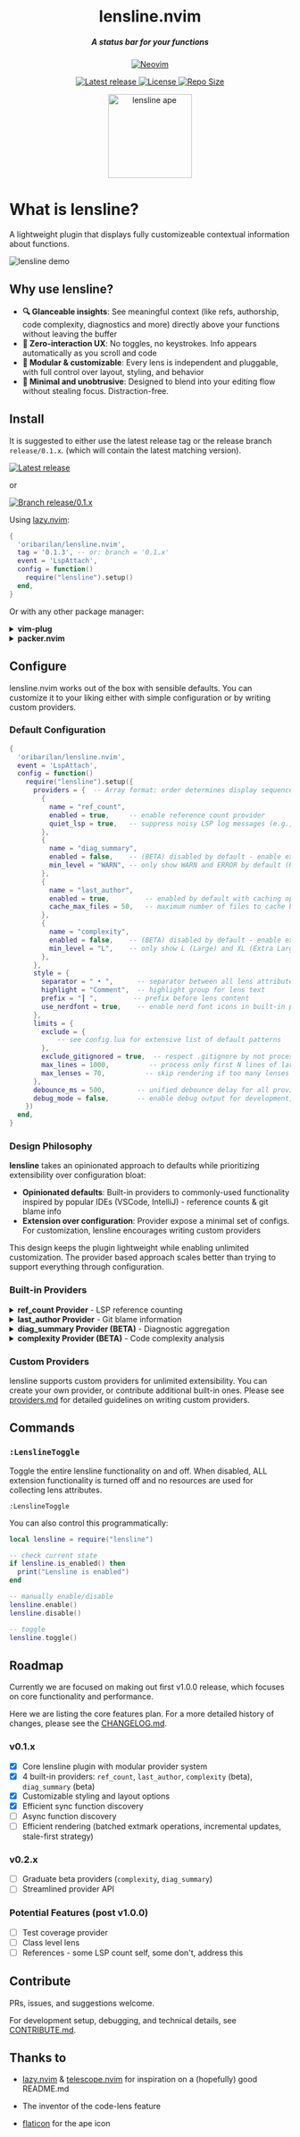 <div align="center">

# lensline.nvim
##### A status bar for your functions

[![Neovim](https://img.shields.io/badge/Neovim%200.8+-green.svg?style=for-the-badge&logo=neovim)](https://neovim.io)
<p>
<a href="https://github.com/oribarilan/lensline.nvim/releases/latest">
    <img alt="Latest release" src="https://img.shields.io/github/v/release/oribarilan/lensline.nvim?style=for-the-badge&logo=rocket&color=C9CBFF&logoColor=D9E0EE&labelColor=302D41&include_prerelease&sort=semver" />
</a>
<a href="https://github.com/LazyVim/LazyVim/blob/main/LICENSE">
    <img alt="License" src="https://img.shields.io/github/license/oribarilan/lensline.nvim?style=for-the-badge&logo=googledocs&color=ee999f&logoColor=D9E0EE&labelColor=302D41" />
</a>
<a href="https://github.com/oribarilan/lensline.nvim">
    <img alt="Repo Size" src="https://img.shields.io/github/repo-size/oribarilan/lensline.nvim?color=%23DDB6F2&label=SIZE&logo=hackthebox&style=for-the-badge&logoColor=D9E0EE&labelColor=302D41"/>
</a>
</p>

<p>
    <img height="150" alt="lensline ape" src="https://github.com/user-attachments/assets/79904cf2-0c2b-4767-813c-3a36f7199ee0" />
</p>

</div>

# What is lensline?
A lightweight plugin that displays fully customizeable contextual information about functions. 

![lensline demo](https://github.com/user-attachments/assets/fa6870bd-b8b0-4b8e-a6f7-6077d835f11c)

## Why use lensline?

- **🔍 Glanceable insights**: See meaningful context (like refs, authorship, code complexity, diagnostics and more) directly above your functions without leaving the buffer
- **🧘 Zero-interaction UX**: No toggles, no keystrokes. Info appears automatically as you scroll and code
- **🧩 Modular & customizable**: Every lens is independent and pluggable, with full control over layout, styling, and behavior
- **🥷 Minimal and unobtrusive**: Designed to blend into your editing flow without stealing focus. Distraction-free.

## Install

It is suggested to either use the latest release tag or the release branch `release/0.1.x`. (which will contain the latest matching version).

<a href="https://github.com/oribarilan/lensline.nvim/releases/latest">
    <img alt="Latest release" src="https://img.shields.io/github/v/release/oribarilan/lensline.nvim?style=for-the-badge&logo=rocket&color=C9CBFF&logoColor=D9E0EE&labelColor=302D41&include_prerelease&sort=semver" />
</a>

or

<a href="https://github.com/oribarilan/lensline.nvim/tree/release/0.1.x">
  <img alt="Branch release/0.1.x" src="https://img.shields.io/static/v1?label=Branch&message=release/0.1.x&style=for-the-badge&logo=git&color=C9CBFF&labelColor=302D41&logoColor=D9E0EE" />
</a>

Using [lazy.nvim](https://github.com/folke/lazy.nvim):

```lua
{
  'oribarilan/lensline.nvim',
  tag = '0.1.3', -- or: branch = '0.1.x'
  event = 'LspAttach',
  config = function()
    require("lensline").setup()
  end,
}
```

Or with any other package manager:

<details>
<summary><strong>vim-plug</strong></summary>

```vim
Plug 'oribarilan/lensline.nvim', { 'tag': '0.1.3' }
``` 

or

```vim
Plug 'oribarilan/lensline.nvim', { 'branch': '0.1.x' }
```

</details>

<details>
<summary><strong>packer.nvim</strong></summary>

```lua
use {
    'oribarilan/lensline.nvim',
    tag = '0.1.3', -- or: branch = '0.1.x'
}
```
</details>

## Configure

lensline.nvim works out of the box with sensible defaults. You can customize it to your liking either with simple configuration or by writing custom providers. 

### Default Configuration

```lua
{
  'oribarilan/lensline.nvim',
  event = 'LspAttach',
  config = function()
    require("lensline").setup({
      providers = {  -- Array format: order determines display sequence
        {
          name = "ref_count",
          enabled = true,     -- enable reference count provider
          quiet_lsp = true,   -- suppress noisy LSP log messages (e.g., Pyright reference spam)
        },
        {
          name = "diag_summary",
          enabled = false,    -- (BETA) disabled by default - enable explicitly to use
          min_level = "WARN", -- only show WARN and ERROR by default (HINT, INFO, WARN, ERROR)
        },
        {
          name = "last_author",
          enabled = true,         -- enabled by default with caching optimization
          cache_max_files = 50,   -- maximum number of files to cache blame data for (default: 50)
        },
        {
          name = "complexity",
          enabled = false,    -- (BETA) disabled by default - enable explicitly to use
          min_level = "L",    -- only show L (Large) and XL (Extra Large) complexity by default
        },
      },
      style = {
        separator = " • ",      -- separator between all lens attributes
        highlight = "Comment",  -- highlight group for lens text
        prefix = "┃ ",         -- prefix before lens content
        use_nerdfont = true,    -- enable nerd font icons in built-in providers
      },
      limits = {
        exclude = { 
            -- see config.lua for extensive list of default patterns 
        },
        exclude_gitignored = true,  -- respect .gitignore by not processing ignored files
        max_lines = 1000,          -- process only first N lines of large files
        max_lenses = 70,          -- skip rendering if too many lenses generated
      },
      debounce_ms = 500,        -- unified debounce delay for all providers
      debug_mode = false,       -- enable debug output for development, see CONTRIBUTE.md
    })
  end,
}
```

### Design Philosophy

**lensline** takes an opinionated approach to defaults while prioritizing extensibility over configuration bloat:

- **Opinionated defaults**: Built-in providers to commonly-used functionality inspired by popular IDEs (VSCode, IntelliJ) - reference counts & git blame info
- **Extension over configuration**: Provider expose a minimal set of configs. For customization, lensline encourages writing custom providers

This design keeps the plugin lightweight while enabling unlimited customization. The provider based approach scales better than trying to support everything through configuration.

### Built-in Providers

<details>
<summary><strong>ref_count Provider</strong> - LSP reference counting</summary>

**Provider Name**: `ref_count`

**Events**: `LspAttach`, `BufWritePost`

**What it shows**: Number of references to functions/methods using LSP `textDocument/references`

**Configuration**:
- `enabled`: Enable/disable the provider (default: `true`)
- `quiet_lsp`: Suppress noisy LSP progress messages like "Finding references..." (default: `true`). This occures with Pyright in combination with noice.nvim or fidget.nvim.

</details>

<details>
<summary><strong>last_author Provider</strong> - Git blame information</summary>

**Provider Name**: `last_author`

**Events**: `BufRead`, `BufWritePost`

**What it shows**: Most recent git author and relative time for each function

</details>

<details>
<summary><strong>diag_summary Provider (BETA)</strong> - Diagnostic aggregation</summary>

> **⚠️ Beta Feature**: This provider is currently in beta. While functional, it may have edge cases or performance considerations. Feedback and bug reports are welcome!

**Provider Name**: `diag_summary`

**Events**: `DiagnosticChanged`, `BufEnter`

**What it shows**: Aggregated diagnostic counts per function (errors, warnings, info, hints)

**Display Format**:
- With nerdfonts: `1 2 3 4` (using diagnostic icons)
- Without nerdfonts: `1E 2W 3I 4H` (E=Error, W=Warning, I=Info, H=Hint)

**Configuration**:
- `enabled`: Enable/disable the provider (default: `false` - disabled by default)
- `min_level`: Minimum diagnostic severity to display (default: `"WARN"`)
  - Valid values: `"ERROR"`, `"WARN"`, `"INFO"`, `"HINT"`
  - Can also use numeric values: `vim.diagnostic.severity.ERROR`, etc.

**Example Configuration**:
```lua
{
  name = "diag_summary",
  enabled = true,      -- Must be explicitly enabled
  min_level = "ERROR", -- Only show errors
}
```

</details>

<details>
<summary><strong>complexity Provider (BETA)</strong> - Code complexity analysis</summary>

> **⚠️ Beta Feature**: This provider is currently in beta. While the complexity analysis uses research-based heuristics, it may have edge cases, performance considerations, and may need refinement for different coding styles and languages. Feedback and bug reports are welcome!

**Provider Name**: `complexity`

**Events**: `BufWritePost`, `TextChanged`

**What it shows**: Function complexity indicators using research-based scoring that analyzes control flow patterns (branches, loops, conditionals) rather than superficial metrics like line count.

**Display Format**: `Cx: S/M/L/XL` where:
- **S** (Small) - Simple sequential functions
- **M** (Medium) - Functions with basic branching
- **L** (Large) - Functions with significant complexity
- **XL** (Extra Large) - Highly complex functions

**Configuration**:
- `enabled`: Enable/disable the provider (default: `false`)
- `min_level`: Minimum complexity level to display (default: `"L"`) - filters out noise from simple functions

**Example**:
```lua
{
  name = "complexity",
  enabled = true,
  min_level = "L",  -- only show L and XL complexity (default)
}
```

To show all complexity levels including simple functions:
```lua
{
  name = "complexity",
  enabled = true,
  min_level = "S",  -- show all: S, M, L, XL
}
```

</details>

### Custom Providers

lensline supports custom providers for unlimited extensibility. You can create your own provider, or contribute additional built-in ones. Please see [providers.md](providers.md) for detailed guidelines on writing custom providers.

## Commands

### `:LenslineToggle`

Toggle the entire lensline functionality on and off. When disabled, ALL extension functionality is turned off and no resources are used for collecting lens attributes.

```vim
:LenslineToggle
```

You can also control this programmatically:

```lua
local lensline = require("lensline")

-- check current state
if lensline.is_enabled() then
  print("Lensline is enabled")
end

-- manually enable/disable
lensline.enable()
lensline.disable()

-- toggle
lensline.toggle()
```

## Roadmap

Currently we are focused on making out first v1.0.0 release, which focuses on core functionality and performance.

Here we are listing the core features plan. For a more detailed history of changes, please see the [CHANGELOG.md](CHANGELOG.md).

### v0.1.x
- [x] Core lensline plugin with modular provider system
- [x] 4 built-in providers: `ref_count`, `last_author`, `complexity` (beta), `diag_summary` (beta)
- [x] Customizable styling and layout options
- [x] Efficient sync function discovery
- [ ] Async function discovery
- [ ] Efficient rendering (batched extmark operations, incremental updates, stale-first strategy)

### v0.2.x
- [ ] Graduate beta providers (`complexity`, `diag_summary`)
- [ ] Streamlined provider API

### Potential Features (post v1.0.0)

- [ ] Test coverage provider
- [ ] Class level lens
- [ ] References - some LSP count self, some don't, address this

## Contribute

PRs, issues, and suggestions welcome.

For development setup, debugging, and technical details, see [CONTRIBUTE.md](CONTRIBUTE.md).

## Thanks to

- [lazy.nvim](https://github.com/folke/lazy.nvim) & [telescope.nvim](https://github.com/nvim-telescope/telescope.nvim) for inspiration on a (hopefully) good README.md

- The inventor of the code-lens feature

- [flaticon](https://www.flaticon.com/) for the ape icon